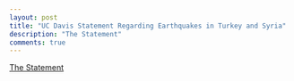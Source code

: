 ```yaml
---
layout: post
title: "UC Davis Statement Regarding Earthquakes in Turkey and Syria"
description: "The Statement"
comments: true
---
```


[The Statement](https://www.ucdavis.edu/news/uc-davis-statement-regarding-earthquakes-turkey-and-syria)

<br />
